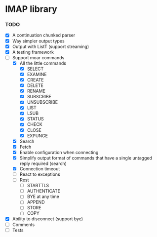 # IMAP library

### TODO

- [x] A continuation chunked parser
- [x] Way simpler output types
- [x] Output with ListT (support streaming)
- [x] A testing framework
- [ ] Support moar commands
  - [x] All the little commands
    - [x] SELECT
    - [x] EXAMINE
    - [x] CREATE
    - [x] DELETE
    - [x] RENAME
    - [x] SUBSCRIBE
    - [x] UNSUBSCRIBE
    - [x] LIST
    - [x] LSUB
    - [x] STATUS
    - [x] CHECK
    - [x] CLOSE
    - [x] EXPUNGE
  - [x] Search
  - [x] Fetch
  - [x] Enable configuration when connecting
  - [x] Simplify output format of commands that have a single untagged reply required (search)
  - [x] Connection timeout
  - [ ] React to exceptions
  - [ ] Rest
    - [ ] STARTTLS
    - [ ] AUTHENTICATE
    - [ ] BYE at any time
    - [ ] APPEND
    - [ ] STORE
    - [ ] COPY
- [x] Ability to disconnect (support bye)
- [ ] Comments
- [ ] Tests
